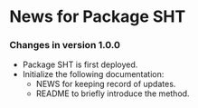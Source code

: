 # News for Package SHT
### Changes in version 1.0.0
  * Package SHT is first deployed.
  * Initialize the following documentation:
    - NEWS for keeping record of updates.
    - README to briefly introduce the method.